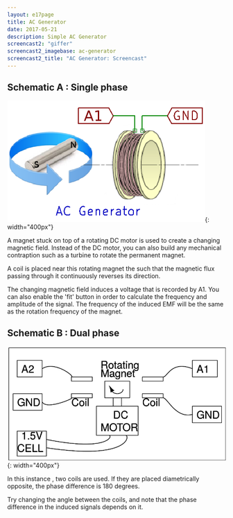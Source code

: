 ```yaml
---
layout: e17page
title: AC Generator
date: 2017-05-21
description: Simple AC Generator
screencast2: "giffer"
screencast2_imagebase: ac-generator
screencast2_title: "AC Generator: Screencast"
---
```


## Schematic A : Single phase

![](images/schematics/ac-generator.png){: width="400px"}

A magnet stuck on top of a rotating DC motor is used to create a changing magnetic field. Instead of the DC motor, you can also build any mechanical contraption such as a turbine to rotate the permanent magnet.

A coil is placed near this rotating magnet the such that the magnetic flux passing through it continuously reverses its direction.

The changing magnetic field induces a voltage that is recorded by A1. You can also enable the 'fit' button in order to calculate the frequency and amplitude of the signal. The frequency of the induced EMF will be the same as the rotation frequency of the magnet.


## Schematic B : Dual phase
![](images/schematics/ac-generator2.png){: width="400px"}


In this instance , two coils are used. If they are placed diametrically opposite, the phase difference is 180 degrees.

Try changing the angle between the coils, and note that the phase difference in the induced signals depends on it.
